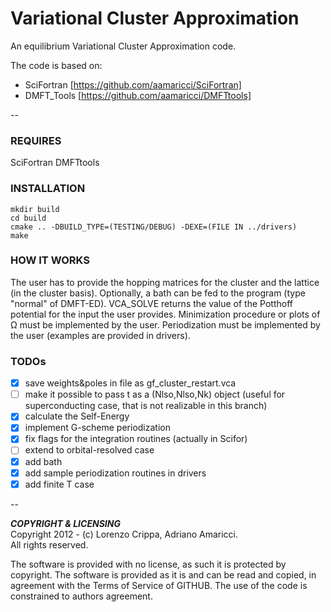 # Variational Cluster Approximation

An equilibrium Variational Cluster Approximation code.

The code is based on:  
* SciFortran [https://github.com/aamaricci/SciFortran]  
* DMFT_Tools [https://github.com/aamaricci/DMFTtools]

--

### REQUIRES

SciFortran
DMFTtools

### INSTALLATION
```
mkdir build
cd build
cmake .. -DBUILD_TYPE=(TESTING/DEBUG) -DEXE=(FILE IN ../drivers) 
make
```
### HOW IT WORKS

The user has to provide the hopping matrices for the cluster and the lattice (in the cluster basis). Optionally, a bath can be fed to the program (type "normal" of DMFT-ED). VCA_SOLVE returns the value of the Potthoff potential for the input the user provides. Minimization procedure or plots of Ω must be implemented by the user. Periodization must be implemented by the user (examples are provided in drivers).

### TODOs

- [x] save weights&poles in file as gf_cluster_restart.vca
- [ ] make it possible to pass t as a (Nlso,Nlso,Nk) object (useful for
superconducting case, that is not realizable in this branch)
- [x] calculate the Self-Energy
- [x] implement G-scheme periodization
- [x] fix flags for the integration routines (actually in Scifor)
- [ ] extend to orbital-resolved case
- [x] add bath
- [x] add sample periodization routines in drivers
- [x] add finite T case

--

***COPYRIGHT & LICENSING***  
Copyright 2012 -  (c) Lorenzo Crippa, Adriano Amaricci.  
All rights reserved. 

The software is provided with no license, as such it is protected by copyright.
The software is provided as it is and can be read and copied, in agreement with 
the Terms of Service of GITHUB. 
The use of the code is constrained to authors agreement.

